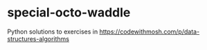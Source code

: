 # special-octo-waddle


Python solutions to exercises in https://codewithmosh.com/p/data-structures-algorithms